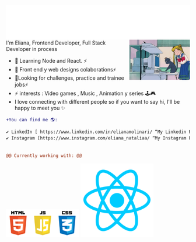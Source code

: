 
<img align="center" src="https://github.com/Eliana-Molinari/Eliana-Molinari/blob/main/your_cool_intro.gif"> 


      
         
          
             


<img align="right" width="33%" src="https://github.com/Eliana-Molinari/Eliana-Molinari/blob/main/Compu.gif"> 
I'm Eliana, Frontend Developer, Full Stack Developer in process
 
- 🌱 Learning Node and React.  ⚡
- 👯 Front end y web designs colaborations⚡
- 🤔Looking for  challenges, practice and trainee jobs⚡
- ⚡ interests : Video games , Music , Animation y series 🕹️🎮 
- I love connecting with different people so if you want to say hi, I'll be happy to meet you ✨

```diff
+You can find me 🌎:

✔️ LinkedIn [ https://www.linkedin.com/in/elianamolinari/ “My Linkedin Profile ”]
✔️ Instagram [https://www.instagram.com/eliana_nataliaa/ “My Instagram Profile ”] 
 
```

```diff
@@ Currently working with: @@
```

  
<img src="https://github.com/Eliana-Molinari/Eliana-Molinari/blob/main/pngegg.png" width="200" > 
<img  src="https://github.com/Eliana-Molinari/Eliana-Molinari/blob/main/kisspng-react-javascript-angularjs-ionic-atom-5b154be6947457.3471941815281223426081.png" width="200"> 






